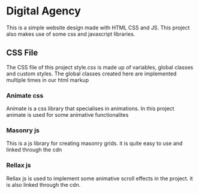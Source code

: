 # Digital Agency

This is a simple website design made with HTML CSS and JS.
This project also makes use of some css and javascript libraries.

## CSS File
The CSS file of this project style.css is made up of variables, global classes and custom
styles. The global classes created here are implemented multiple times in our html markup

### Animate css
Animate is a css library that specialises in animations. In this project animate is used
for some animative functionalites

### Masonry js
This is a js library for creating masonry grids. it is quite easy to use and linked through
the cdn

### Rellax js
Rellax js is used to implement some animative scroll effects in the project. it is also linked
through the cdn.

